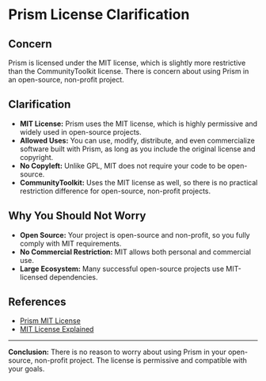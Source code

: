 # Prism License Clarification

## Concern
Prism is licensed under the MIT license, which is slightly more restrictive than the CommunityToolkit license. There is concern about using Prism in an open-source, non-profit project.

## Clarification
- **MIT License:** Prism uses the MIT license, which is highly permissive and widely used in open-source projects.
- **Allowed Uses:** You can use, modify, distribute, and even commercialize software built with Prism, as long as you include the original license and copyright.
- **No Copyleft:** Unlike GPL, MIT does not require your code to be open-source.
- **CommunityToolkit:** Uses the MIT license as well, so there is no practical restriction difference for open-source, non-profit projects.

## Why You Should Not Worry
- **Open Source:** Your project is open-source and non-profit, so you fully comply with MIT requirements.
- **No Commercial Restriction:** MIT allows both personal and commercial use.
- **Large Ecosystem:** Many successful open-source projects use MIT-licensed dependencies.

## References
- [Prism MIT License](https://github.com/PrismLibrary/Prism/blob/main/LICENSE)
- [MIT License Explained](https://choosealicense.com/licenses/mit/)

---

**Conclusion:**
There is no reason to worry about using Prism in your open-source, non-profit project. The license is permissive and compatible with your goals.
